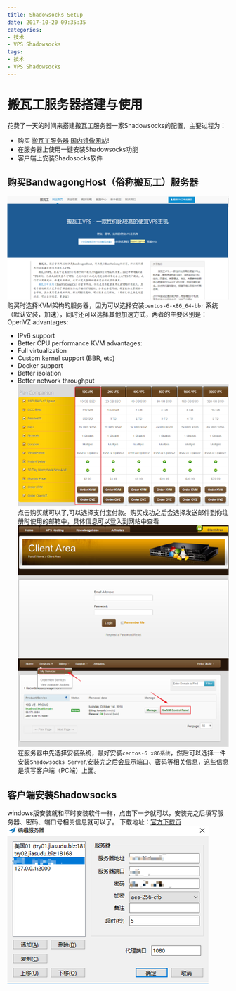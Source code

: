```yaml
---
title: Shadowsocks Setup
date: 2017-10-20 09:35:35
categories:
- 技术
- VPS Shadowsocks
tags:
- 技术
- VPS Shadowsocks
---
```


# 搬瓦工服务器搭建与使用
花费了一天的时间来搭建搬瓦工服务器一家Shadowsocks的配置，主要过程为：
- 购买 [搬瓦工服务器](https://bandwagonhost.com/) [国内镜像网站](http://banwagong.cn/)!
- 在服务器上使用一键安装Shadowsocks功能
- 客户端上安装Shadosocks软件

<!-- more -->

## 购买BandwagongHost（俗称搬瓦工）服务器
![](Shadowsocks-setup/bang-website.png)
购买时选择KVM架构的服务器，因为可以选择安装`centos-6-x86_64-bbr` 系统（默认安装，加速），同时还可以选择其他加速方式，两者的主要区别是：
OpenVZ advantages:
- IPv6 support
- Better CPU performance
KVM advantages:
- Full virtualization
- Custom kernel support (BBR, etc)
- Docker support
- Better isolation
- Better network throughput
![](Shadowsocks-setup/buy.png)
点击购买就可以了,可以选择支付宝付款。购买成功之后会选择发送邮件到你注册时使用的邮箱中，具体信息可以登入到网站中查看
![](Shadowsocks-setup/login.png)
![](Shadowsocks-setup/login-server.png)
在服务器中先选择安装系统，最好安装`centos-6 x86系统`，然后可以选择一件安装`Shadowsocks Serve`r,安装完之后会显示端口、密码等相关信息，这些信息是填写客户端（PC端）上面。
## 客户端安装Shadowsocks
windows版安装就和平时安装软件一样，点击下一步就可以，安装完之后填写服务器、密码、端口号相关信息就可以了。
下载地址：[官方下载页](https://github.com/shadowsocks/shadowsocks-windows/releases)
![](Shadowsocks-setup/ss.png)
